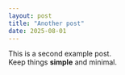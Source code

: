 ```yaml
---
layout: post
title: "Another post"
date: 2025-08-01
---
```


This is a second example post.  
Keep things **simple** and minimal.
